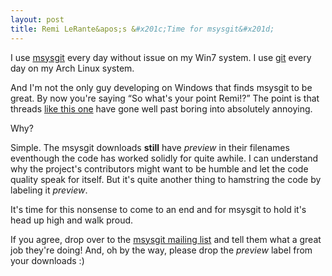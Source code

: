 ```yaml
---
layout: post
title: Remi LeRante&apos;s &#x201c;Time for msysgit&#x201d;
---
```


I use [msysgit](http://code.google.com/p/msysgit/) every day without issue on
my Win7 system. I use [git](http://www.archlinux.org/packages/extra/i686/git/)
every day on my Arch Linux system.

And I'm not the only guy developing on Windows that finds msysgit to be great.
By now you're saying &#x201c;So what's your point Remi!?&#x201d; The point is that threads
[like this one](http://blade.nagaokaut.ac.jp/cgi-bin/scat.rb/ruby/ruby-core/34123)
have gone well past boring into absolutely annoying.

Why?

Simple. The msysgit downloads **still** have *preview* in their filenames eventhough
the code has worked solidly for quite awhile. I can understand why the project's
contributors might want to be humble and let the code quality speak for itself. But
it's quite another thing to hamstring the code by labeling it *preview*.

It's time for this nonsense to come to an end and for msysgit to hold it's head up
high and walk proud.

If you agree, drop over to the [msysgit mailing list](http://groups.google.com/group/msysgit)
and tell them what a great job they're doing!  And, oh by the way, please drop the
*preview* label from your downloads :)
